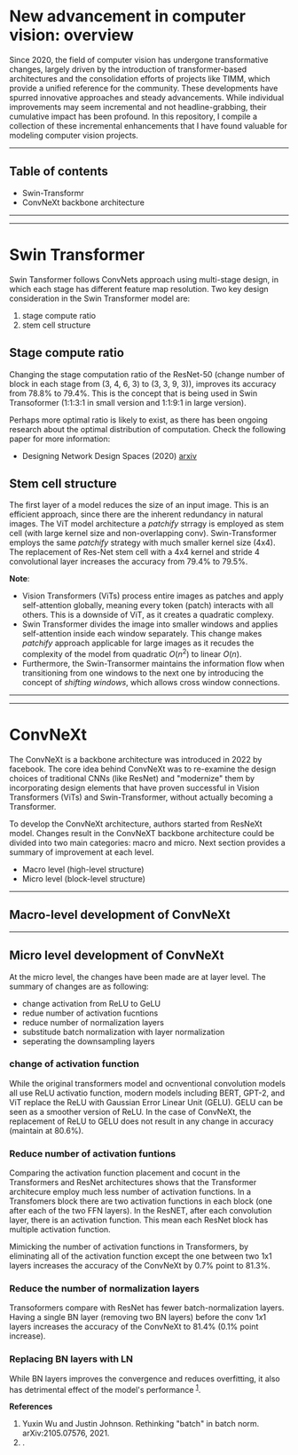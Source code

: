 # New advancement in computer vision: overview

Since 2020, the field of computer vision has undergone transformative changes, largely driven by the introduction of transformer-based architectures and the consolidation efforts of projects like TIMM, which provide a unified reference for the community. These developments have spurred innovative approaches and steady advancements. While individual improvements may seem incremental and not headline-grabbing, their cumulative impact has been profound. In this repository, I compile a collection of these incremental enhancements that I have found valuable for modeling computer vision projects.

--- 

## Table of contents
- Swin-Transformr
- ConvNeXt backbone architecture


---
---

# Swin Transformer

Swin Tansformer follows ConvNets approach using multi-stage design, in which each stage has different feature map resolution. Two key design consideration in the Swin Transformer model are:
1. stage compute ratio
2. stem cell structure

## Stage compute ratio
Changing the stage computation ratio of the ResNet-50 (change number of block in each stage from (3, 4, 6, 3) to (3, 3, 9, 3)), improves its accuracy from 78.8% to 79.4%. This is the concept that is being used in Swin Transoformer (1:1:3:1 in small version and 1:1:9:1 in large version). 

Perhaps more optimal ratio is likely to exist, as there has been ongoing research about the optimal distribution of computation. Check the following paper for more information: 
- Designing Network Design Spaces (2020) [arxiv](https://arxiv.org/pdf/2003.13678)

## Stem cell structure

The first layer of a model reduces the size of an input image. This is an efficient approach, since there are the inherent redundancy in natural images. The ViT model architecture a _patchify_ strragy is employed as stem cell (with large kernel size and non-overlapping conv). Swin-Transformer employs the same _patchify_ strategy with much smaller kernel size (4x4). The replacement of Res-Net stem cell with a 4x4 kernel and stride 4 convolutional layer increases the accuracy from 79.4% to 79.5%. 

__Note__: 
- Vision Transformers (ViTs) process entire images as patches and apply self-attention globally, meaning every token (patch) interacts with all others. This is a downside of ViT, as it creates a quadratic complexy.
- Swin Transformer divides the image into smaller windows and applies self-attention inside each window separately. This change makes _patchify_ approach applicable for large images as it recudes the complexity of the model from quadratic $O(n^2)$ to linear $O(n)$.
- Furthermore, the Swin-Transormer maintains the information flow when transitioning from one windows to the next one by introducing the concept of _shifting windows_, which allows cross window connections.

---
---

# ConvNeXt

The ConvNeXt is a backbone architecture was introduced in 2022 by facebook. The core idea behind ConvNeXt was to re-examine the design choices of traditional CNNs (like ResNet) and "modernize" them by incorporating design elements that have proven successful in Vision Transformers (ViTs) and Swin-Transformer, without actually becoming a Transformer.

To develop the ConvNeXt architecture, authors started from ResNeXt model. Changes result in the ConvNeXT backbone architecture could be divided into two main categories: macro and micro. Next section provides a summary of improvement at each level.
- Macro level (high-level structure)
- Micro level (block-level structure)

---
## Macro-level development of ConvNeXt

---
## Micro level development of ConvNeXt

At the micro level, the changes have been made are at layer level. The summary of changes are as following:
- change activation from ReLU to GeLU
- redue number of activation fucntions
- reduce number of normalization layers
- substitude batch normalization with layer normalization
- seperating the downsampling layers

### change of activation function
While the original transformers model and ocnventional convolution models all use ReLU activatio function, modern models including BERT, GPT-2, and ViT replace the ReLU with Gaussian Error Linear Unit (GELU). GELU can be seen as a smoother version of ReLU. In the case of ConvNeXt, the replacement of ReLU to GELU does not result in any change in accuracy (maintain at 80.6%). 

### Reduce number of activation funtions
Comparing the activation function placement and cocunt in the Transformers and ResNet architectures shows that the Transformer architecure employ much less number of activation functions. In a Transfomers block there are two activation functions in each block (one after each of the two FFN layers). In the ResNET, after each convolution layer, there is an activation function. This mean each ResNet block has multiple activation function.

Mimicking the number of activation functions in Transformers, by eliminating all of the activation function except the one between two 1x1 layers increases the accuracy of the ConvNeXt by 0.7% point to 81.3%.

### Reduce the number of normalization layers

Transoformers compare with ResNet has fewer batch-normalization layers. Having a single BN layer (removing two BN layers) before the conv $1x1$ layers increases the accuracy of the ConvNeXt to 81.4% (0.1% point increase). 

### Replacing BN layers with LN
While BN layers improves the convergence and reduces overfitting, it also has detrimental effect of the model's performance <sup>[1](#1)</sup>.

__References__
1. <a name="1">Yuxin Wu and Justin Johnson. Rethinking "batch" in batch norm. arXiv:2105.07576, 2021</a>.
2. <a name="2"></a>.

